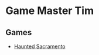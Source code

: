 # Game Master Tim
## Games
- [Haunted Sacramento](https://gmtim.github.io/HauntedSacramento/#!index.md)